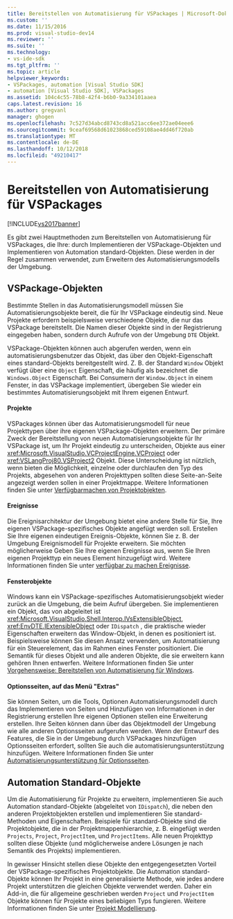 ```yaml
---
title: Bereitstellen von Automatisierung für VSPackages | Microsoft-Dokumentation
ms.custom: ''
ms.date: 11/15/2016
ms.prod: visual-studio-dev14
ms.reviewer: ''
ms.suite: ''
ms.technology:
- vs-ide-sdk
ms.tgt_pltfrm: ''
ms.topic: article
helpviewer_keywords:
- VSPackages, automation [Visual Studio SDK]
- automation [Visual Studio SDK], VSPackages
ms.assetid: 104c4c55-78b8-42f4-b6b0-9a334101aaea
caps.latest.revision: 16
ms.author: gregvanl
manager: ghogen
ms.openlocfilehash: 7c527d34abcd8743cd8a521acc6ee372ae04eee6
ms.sourcegitcommit: 9ceaf69568d61023868ced59108ae4dd46f720ab
ms.translationtype: MT
ms.contentlocale: de-DE
ms.lasthandoff: 10/12/2018
ms.locfileid: "49210417"
---
```

# <a name="providing-automation-for-vspackages"></a>Bereitstellen von Automatisierung für VSPackages
[!INCLUDE[vs2017banner](../../includes/vs2017banner.md)]

Es gibt zwei Hauptmethoden zum Bereitstellen von Automatisierung für VSPackages, die Ihre: durch Implementieren der VSPackage-Objekten und Implementieren von Automation standard-Objekten. Diese werden in der Regel zusammen verwendet, zum Erweitern des Automatisierungsmodells der Umgebung.  
  
## <a name="vspackage-specific-objects"></a>VSPackage-Objekten  
 Bestimmte Stellen in das Automatisierungsmodell müssen Sie Automatisierungsobjekte bereit, die für Ihr VSPackage eindeutig sind. Neue Projekte erfordern beispielsweise verschiedene Objekte, die nur das VSPackage bereitstellt. Die Namen dieser Objekte sind in der Registrierung eingegeben haben, sondern durch Aufrufe von der Umgebung `DTE` Objekt.  
  
 VSPackage-Objekten können auch abgerufen werden, wenn ein automatisierungsbenutzer das Objekt, das über den Objekt-Eigenschaft eines standard-Objekts bereitgestellt wird. Z. B. der Standard `Window` Objekt verfügt über eine `Object` Eigenschaft, die häufig als bezeichnet die `Windows.Object` Eigenschaft. Bei Consumern der `Window.Object` in einem Fenster, in das VSPackage implementiert, übergeben Sie wieder ein bestimmtes Automatisierungsobjekt mit Ihrem eigenen Entwurf.  
  
#### <a name="projects"></a>Projekte  
 VSPackages können über das Automatisierungsmodell für neue Projekttypen über ihre eigenen VSPackage-Objekten erweitern. Der primäre Zweck der Bereitstellung von neuen Automatisierungsobjekte für Ihr VSPackage ist, um Ihr Projekt eindeutig zu unterscheiden, Objekte aus einer <xref:Microsoft.VisualStudio.VCProjectEngine.VCProject> oder <xref:VSLangProj80.VSProject2> Objekt. Diese Unterscheidung ist nützlich, wenn bieten die Möglichkeit, einzelne oder durchlaufen den Typ des Projekts, abgesehen von anderen Projekttypen sollten diese Seite-an-Seite angezeigt werden sollen in einer Projektmappe. Weitere Informationen finden Sie unter [Verfügbarmachen von Projektobjekten](../../extensibility/internals/exposing-project-objects.md).  
  
#### <a name="events"></a>Ereignisse  
 Die Ereignisarchitektur der Umgebung bietet eine andere Stelle für Sie, Ihre eigenen VSPackage-spezifisches Objekte angefügt werden soll. Erstellen Sie Ihre eigenen eindeutigen Ereignis-Objekte, können Sie z. B. der Umgebung Ereignismodell für Projekte erweitern. Sie möchten möglicherweise Geben Sie Ihre eigenen Ereignisse aus, wenn Sie Ihren eigenen Projekttyp ein neues Element hinzugefügt wird. Weitere Informationen finden Sie unter [verfügbar zu machen Ereignisse](../../extensibility/internals/exposing-events-in-the-visual-studio-sdk.md).  
  
#### <a name="window-objects"></a>Fensterobjekte  
 Windows kann ein VSPackage-spezifisches Automatisierungsobjekt wieder zurück an die Umgebung, die beim Aufruf übergeben. Sie implementieren ein Objekt, das von abgeleitet ist <xref:Microsoft.VisualStudio.Shell.Interop.IVsExtensibleObject>, <xref:EnvDTE.IExtensibleObject> oder `IDispatch` , die praktische wieder Eigenschaften erweitern das Window-Objekt, in denen es positioniert ist. Beispielsweise können Sie diesen Ansatz verwenden, um Automatisierung für ein Steuerelement, das im Rahmen eines Fenster positioniert. Die Semantik für dieses Objekt und alle anderen Objekte, die sie erweitern kann gehören Ihnen entwerfen. Weitere Informationen finden Sie unter [Vorgehensweise: Bereitstellen von Automatisierung für Windows](../../extensibility/internals/how-to-provide-automation-for-windows.md).  
  
#### <a name="options-pages-on-the-tools-menu"></a>Optionsseiten, auf das Menü "Extras"  
 Sie können Seiten, um die Tools, Optionen Automatisierungsmodell durch das Implementieren von Seiten und Hinzufügen von Informationen in der Registrierung erstellen Ihre eigenen Optionen stellen eine Erweiterung erstellen. Ihre Seiten können dann über das Objektmodell der Umgebung wie alle anderen Optionsseiten aufgerufen werden. Wenn der Entwurf des Features, die Sie in der Umgebung durch VSPackages hinzufügen Optionsseiten erfordert, sollten Sie auch die automatisierungsunterstützung hinzufügen. Weitere Informationen finden Sie unter [Automatisierungsunterstützung für Optionsseiten](../../extensibility/internals/automation-support-for-options-pages.md).  
  
## <a name="standard-automation-objects"></a>Automation Standard-Objekte  
 Um die Automatisierung für Projekte zu erweitern, implementieren Sie auch Automation standard-Objekte (abgeleitet von `IDispatch`), die neben den anderen Projektobjekten erstellen und implementieren Sie standard-Methoden und Eigenschaften. Beispiele für standard-Objekte sind die Projektobjekte, die in der Projektmappenhierarchie, z. B. eingefügt werden `Projects`, `Project`, `ProjectItem`, und `ProjectItems`. Alle neuen Projekttyp sollten diese Objekte (und möglicherweise andere Lösungen je nach Semantik des Projekts) implementieren.  
  
 In gewisser Hinsicht stellen diese Objekte den entgegengesetzten Vorteil der VSPackage-spezifisches Projektobjekte. Die Automation standard-Objekte können Ihr Projekt in eine generalisierte Methode, wie jedes andere Projekt unterstützen die gleichen Objekte verwendet werden. Daher ein Add-in, die für allgemeine geschrieben werden `Project` und `ProjectItem` Objekte können für Projekte eines beliebigen Typs fungieren. Weitere Informationen finden Sie unter [Projekt Modellierung](../../extensibility/internals/project-modeling.md).

